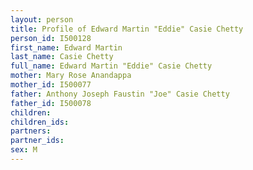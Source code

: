 ```yaml
---
layout: person
title: Profile of Edward Martin "Eddie" Casie Chetty
person_id: I500128
first_name: Edward Martin
last_name: Casie Chetty
full_name: Edward Martin "Eddie" Casie Chetty
mother: Mary Rose Anandappa
mother_id: I500077
father: Anthony Joseph Faustin "Joe" Casie Chetty
father_id: I500078
children:
children_ids:
partners:
partner_ids:
sex: M
---
```


